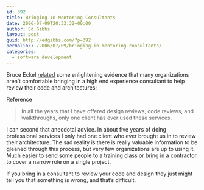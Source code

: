 ```yaml
---
id: 392
title: Bringing In Mentoring Consultants
date: 2006-07-09T20:33:32+00:00
author: Ed Gibbs
layout: post
guid: http://edgibbs.com/?p=392
permalink: /2006/07/09/bringing-in-mentoring-consultants/
categories:
  - software development
---
```

Bruce Eckel [related](http://www.artima.com/weblogs/viewpost.jsp?thread=167363) some enlightening evidence that many organizations aren&#8217;t comfortable bringing in a high end experience consultant to help review their code and architectures:
  
Reference 

> In all the years that I have offered design reviews, code reviews, and walkthroughs, only one client has ever used these services.

I can second that anecdotal advice. In about five years of doing professional services I only had one client who ever brought us in to review their architecture. The sad reality is there is really valuable information to be gleaned through this process, but very few organizations are up to using it. Much easier to send some people to a training class or bring in a contractor to cover a narrow role on a single project.

If you bring in a consultant to review your code and design they just might tell you that something is wrong, and that&#8217;s difficult.